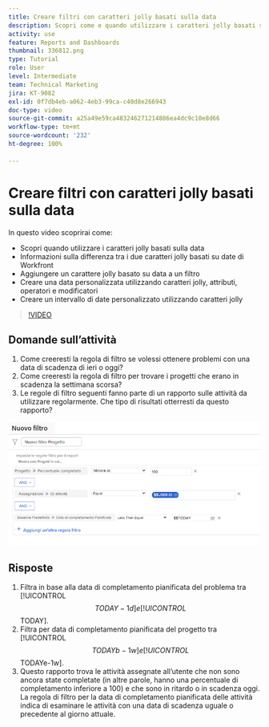 ```yaml
---
title: Creare filtri con caratteri jolly basati sulla data
description: Scopri come e quando utilizzare i caratteri jolly basati sulla data e come creare un filtro basato sulla data corrente.
activity: use
feature: Reports and Dashboards
thumbnail: 336812.png
type: Tutorial
role: User
level: Intermediate
team: Technical Marketing
jira: KT-9082
exl-id: 0f7db4eb-a062-4eb3-99ca-c40d8e266943
doc-type: video
source-git-commit: a25a49e59ca483246271214886ea4dc9c10e8d66
workflow-type: tm+mt
source-wordcount: '232'
ht-degree: 100%

---
```


# Creare filtri con caratteri jolly basati sulla data

In questo video scoprirai come:

* Scopri quando utilizzare i caratteri jolly basati sulla data
* Informazioni sulla differenza tra i due caratteri jolly basati su date di Workfront
* Aggiungere un carattere jolly basato su data a un filtro
* Creare una data personalizzata utilizzando caratteri jolly, attributi, operatori e modificatori
* Creare un intervallo di date personalizzato utilizzando caratteri jolly

>[!VIDEO](https://video.tv.adobe.com/v/336812/?quality=12&learn=on)

## Domande sull’attività

1. Come creeresti la regola di filtro se volessi ottenere problemi con una data di scadenza di ieri o oggi?
1. Come creeresti la regola di filtro per trovare i progetti che erano in scadenza la settimana scorsa?
1. Le regole di filtro seguenti fanno parte di un rapporto sulle attività da utilizzare regolarmente. Che tipo di risultati otterresti da questo rapporto?

![Immagine della schermata per creare un filtro attività con un carattere jolly basato sulla data](assets/date-wildcard-answer-1.png)

## Risposte

1. Filtra in base alla data di completamento pianificata del problema tra [!UICONTROL $$TODAY-1d] e [!UICONTROL $$TODAY].
1. Filtra per data di completamento pianificata del progetto tra [!UICONTROL $$TODAYb-1w] e [!UICONTROL $$TODAYe-1w].
1. Questo rapporto trova le attività assegnate all’utente che non sono ancora state completate (in altre parole, hanno una percentuale di completamento inferiore a 100) e che sono in ritardo o in scadenza oggi. La regola di filtro per la data di completamento pianificata delle attività indica di esaminare le attività con una data di scadenza uguale o precedente al giorno attuale.

